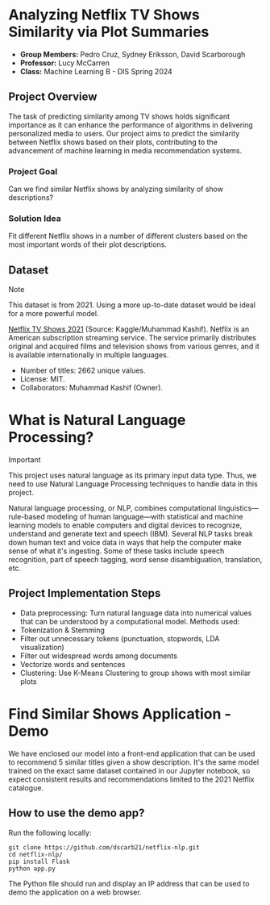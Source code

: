 # Analyzing Netflix TV Shows Similarity via Plot Summaries
- **Group Members:** Pedro Cruz, Sydney Eriksson, David Scarborough
- **Professor:** Lucy McCarren
- **Class:** Machine Learning B - DIS Spring 2024

## Project Overview
The task of predicting similarity among TV shows holds significant importance as it can enhance the performance of algorithms in delivering personalized media to users. Our project aims to predict the similarity between Netflix shows based on their plots, contributing to the advancement of machine learning in media recommendation systems.

### Project Goal
Can we find similar Netflix shows by analyzing similarity of show descriptions? 
### Solution Idea
Fit different Netflix shows in a number of different clusters based on the most important words of their plot descriptions.

## Dataset

> [!NOTE]
> This dataset is from 2021. Using a more up-to-date dataset would be ideal for a more powerful model.

[Netflix TV Shows 2021](https://www.kaggle.com/datasets/muhammadkashif724/netflix-tv-shows-2021) (Source: Kaggle/Muhammad Kashif). Netflix is an American subscription streaming service. The service primarily distributes original and acquired films and television shows from various genres, and it is available internationally in multiple languages. 
- Number of titles: 2662 unique values.
- License: MIT.
- Collaborators: Muhammad Kashif (Owner).

# What is Natural Language Processing?

> [!IMPORTANT]
> This project uses natural language as its primary input data type. Thus, we need to use Natural Language Processing techniques to handle data in this project.

Natural language processing, or NLP, combines computational linguistics—rule-based modeling of human language—with statistical and machine learning models to enable computers and digital devices to recognize, understand and generate text and speech (IBM).
Several NLP tasks break down human text and voice data in ways that help the computer make sense of what it's ingesting. Some of these tasks include speech recognition, part of speech tagging, word sense disambiguation, translation, etc.

## Project Implementation Steps

- Data preprocessing: Turn natural language data into numerical values that can be understood by a computational model. Methods used:
 -  Tokenization & Stemming
 - Filter out unnecessary tokens (punctuation, stopwords, LDA visualization)
 - Filter out widespread words among documents
 - Vectorize words and sentences
- Clustering: Use K-Means Clustering to group shows with most similar plots

# Find Similar Shows Application - Demo

We have enclosed our model into a front-end application that can be used to recommend 5 similar titles given a show description. It's the same model trained on the exact same dataset contained in our Jupyter notebook, so expect consistent results and recommendations limited to the 2021 Netflix catalogue.

## How to use the demo app?
Run the following locally:
```
git clone https://github.com/dscarb21/netflix-nlp.git
cd netflix-nlp/
pip install Flask
python app.py
```
The Python file should run and display an IP address that can be used to demo the application on a web browser.


